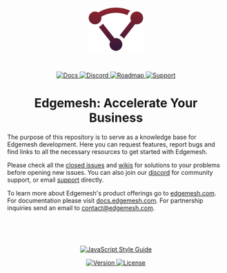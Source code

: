 <p align="center"><img height="100" src="assets/logo.svg" /></p>

<br />

<p align="center">
  <a href="https://docs.edgemesh.com">
    <img src="https://img.shields.io/badge/%20-docs-lightgrey.svg?&longCache=true&style=for-the-badge" alt="Docs" />
  </a>
  <a href="https://discord.gg/K5ACGha">
    <img src="https://img.shields.io/badge/%20-discord-7289DA.svg?&longCache=true&style=for-the-badge" alt="Discord" />
  </a>
  <a href="https://github.com/orgs/edgemesh/projects/8">
    <img src="https://img.shields.io/badge/%20-roadmap-green.svg?&longCache=true&style=for-the-badge" alt="Roadmap" />
  </a>
  <a href="mailto:support@edgemesh.com">
    <img src="https://img.shields.io/badge/%20-support-yellow.svg?&longCache=true&style=for-the-badge" alt="Support" />
  </a>
</p>


<h1 align="center">Edgemesh: Accelerate Your Business</h1>

The purpose of this repository is to serve as a knowledge base for Edgemesh
development.  Here you can request features, report bugs and find links to all
the necessary resources to get started with Edgemesh.

Please check all the
[closed issues](https://github.com/edgemesh/edgemesh/issues?q=is%3Aissue+is%3Aclosed)
and [wikis](https://github.com/edgemesh/edgemesh/wiki) for solutions to your
problems before opening new issues.  You can also join our [discord](https://discord.gg/K5ACGha)
for community support, or email [support](mailto:support@edgemesh.com) directly.  

To learn more about Edgemesh's product offerings go to [edgemesh.com](https://edgemesh.com).
For documentation please visit [docs.edgemesh.com](https://docs.edgemesh.com).
For partnership inquiries send an email to [contact@edgemesh.com](mailto:contact@edgemesh.com).

<br />
<br />
<br />

<p align="center">
  <a href="https://github.com/standard/standard">
    <img src="https://cdn.rawgit.com/standard/standard/master/badge.svg" alt="JavaScript Style Guide" />
  </a>
</p>
<p align="center">
  <a href="https://github.com/edgemesh/edgemesh/releases">
    <img src="https://img.shields.io/github/release/edgemesh/edgemesh.svg?&longCache=true&style=for-the-badge" alt="Version" />
  </a>
  <a href="https://github.com/edgemesh/edgemesh/blob/master/LICENSE.md">
    <img src="https://img.shields.io/badge/license-mpl--2.0-orange.svg?&longCache=true&style=for-the-badge" alt="License" />
  </a>
</p>
